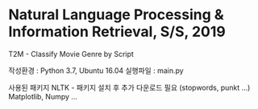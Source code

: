 # Natural Language Processing & Information Retrieval, S/S, 2019

T2M - Classify Movie Genre by Script

작성환경 : Python 3.7, Ubuntu 16.04
실행파일 : main.py 


사용된 패키지
NLTK - 패키지 설치 후 추가 다운로드 필요 (stopwords, punkt ...)
Matplotlib, Numpy ...
